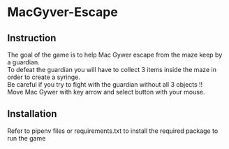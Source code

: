 # MacGyver-Escape

## Instruction

The goal of the game is to help Mac Gywer escape from the maze keep by a guardian.  
To defeat the guardian you will have to collect 3 items inside the maze in order to create a syringe.  
Be careful if you try to fight with the guardian without all 3 objects !!  
Move Mac Gywer with key arrow and select button with your mouse.

## Installation

Refer to pipenv files or requirements.txt to install the required package to run the game